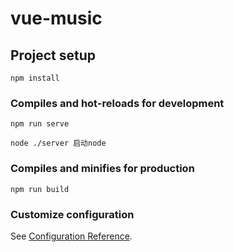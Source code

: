 # vue-music

## Project setup
```
npm install
```

### Compiles and hot-reloads for development
```
npm run serve

node ./server 启动node
```

### Compiles and minifies for production
```
npm run build
```


### Customize configuration
See [Configuration Reference](https://cli.vuejs.org/config/).
